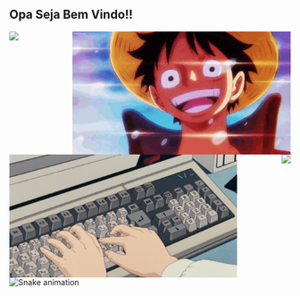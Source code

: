 ## Opa Seja Bem Vindo!!

<div>
  <img height="180em" src="https://github-readme-stats.vercel.app/api?username=RiquelmiDev&show_icons=true&theme=dark#gh-dark-mode-only&include_all_commits=true&count_private=true"/>
   <img align="right" height="220" alt="coding-time" src="gif2.gif">
</div>

<div  align="center"> 
  <div style="display: inline_block"><br>
    <img align="left" height="220" alt="coding-time" src="gif1.gif">
    <img align="right" height="180em" src="https://github-readme-stats.vercel.app/api/top-langs/?username=RiquelmiDev&layout=compact&langs_count=16&theme=dark#gh-dark-mode-only"/>
  </div>
</div>

![Snake animation](https://github.com/LuigiGF/LuigiGF/blob/output/github-contribution-grid-snake.svg)
